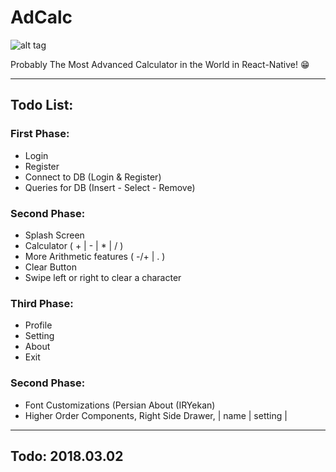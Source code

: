 # AdCalc
![alt tag](https://raw.githubusercontent.com/MohamadKh75/AdCalc/master/__others/AdCalc.png)

Probably The Most Advanced Calculator in the World in React-Native! :grin:

---

## Todo List:
### First Phase:
* Login
* Register
* Connect to DB (Login & Register)
* Queries for DB (Insert - Select - Remove)

### Second Phase:
* Splash Screen
* Calculator ( + | - | * | / )
* More Arithmetic features ( -/+ | . )
* Clear Button
* Swipe left or right to clear a character

### Third Phase:
* Profile
* Setting
* About
* Exit

### Second Phase:
* Font Customizations (Persian About (IRYekan)
* Higher Order Components, Right Side Drawer,   |   name   | setting |

---

## Todo: 2018.03.02
